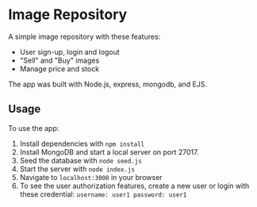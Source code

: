 # Image Repository
A simple image repository with these features:
 - User sign-up, login and logout 
 - "Sell" and "Buy" images
 - Manage price and stock

The app was built with Node.js, express, mongodb, and EJS. 

## Usage
To use the app:
 1.  Install dependencies with `npm install`
 2.  Install MongoDB and start a local server on port 27017. 
 3.  Seed the database with `node seed.js`
 4.  Start the server with `node index.js`
 5.  Navigate to `localhost:3000` in your browser
 6.  To see the user authorization features, create a new user or login with these credential: `username: user1 password: user1`
